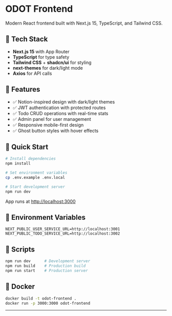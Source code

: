 # ODOT Frontend

Modern React frontend built with Next.js 15, TypeScript, and Tailwind CSS.

## 🚀 Tech Stack

- **Next.js 15** with App Router
- **TypeScript** for type safety
- **Tailwind CSS** + **shadcn/ui** for styling
- **next-themes** for dark/light mode
- **Axios** for API calls


## 🎨 Features

- ✅ Notion-inspired design with dark/light themes
- ✅ JWT authentication with protected routes
- ✅ Todo CRUD operations with real-time stats
- ✅ Admin panel for user management
- ✅ Responsive mobile-first design
- ✅ Ghost button styles with hover effects

## 🚀 Quick Start

```bash
# Install dependencies
npm install

# Set environment variables
cp .env.example .env.local

# Start development server
npm run dev
```

App runs at [http://localhost:3000](http://localhost:3000)

## 🔧 Environment Variables

```env
NEXT_PUBLIC_USER_SERVICE_URL=http://localhost:3001
NEXT_PUBLIC_TODO_SERVICE_URL=http://localhost:3002
```

## 📝 Scripts

```bash
npm run dev      # Development server
npm run build    # Production build
npm run start    # Production server
```

## 🐳 Docker

```bash
docker build -t odot-frontend .
docker run -p 3000:3000 odot-frontend
```

---
